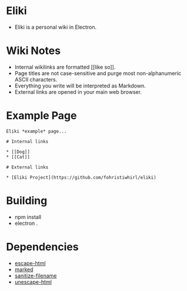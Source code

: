 # Eliki

* Eliki is a personal wiki in Electron.

# Wiki Notes

* Internal wikilinks are formatted [[like so]].
* Page titles are not case-sensitive and purge most non-alphanumeric ASCII characters.
* Everything you write will be interpreted as Markdown.
* External links are opened in your main web browser.

# Example Page

```
Eliki *example* page...

# Internal links

* [[Dog]]
* [[Cat]]

# External links

* [Eliki Project](https://github.com/fohristiwhirl/eliki)
```

# Building

* npm install
* electron .

# Dependencies

* [escape-html](https://www.npmjs.com/package/escape-html)
* [marked](https://www.npmjs.com/package/marked)
* [sanitize-filename](https://www.npmjs.com/package/sanitize-filename)
* [unescape-html](https://www.npmjs.com/package/unescape-html)
